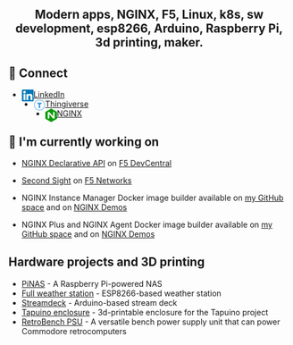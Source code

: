 <h2 align="center">
Modern apps, NGINX, F5, Linux, k8s, sw development, esp8266, Arduino, Raspberry Pi, 3d printing, maker.
</h2> 


## 🤝 Connect

- <img align="left" src="/images/linkedin.svg" alt="L" width="21px"/> <a href="https://www.linkedin.com/in/fabriziofiorucci/" target=_new>LinkedIn</a>
- <img align="left" src="/images/thingiverse.svg" alt="T" width="21px"/> <a href="https://www.thingiverse.com/fiorucci" target=_new>Thingiverse</a>
- <img align="left" src="/images/nginx.svg" alt="N" width="21px"/> <a href="https://www.nginx.com/people/fabrizio-fiorucci/" target=_new>NGINX</a>

## 🔭 I'm currently working on

- [NGINX Declarative API](https://www.github.com/f5devcentral/NGINX-Declarative-API) on [F5 DevCentral](https://github.com/f5devcentral/)
- [Second Sight](https://github.com/F5Networks/SecondSight) on [F5 Networks](https://github.com/F5Networks)

- NGINX Instance Manager Docker image builder available on [my GitHub space](https://github.com/fabriziofiorucci/NGINX-NMS-Docker) and on [NGINX Demos](https://github.com/nginxinc/NGINX-Demos/tree/master/nginx-nms-docker)
- NGINX Plus and NGINX Agent Docker image builder available on [my GitHub space](https://github.com/fabriziofiorucci/NGINX-Plus-with-Agent) and on [NGINX Demos](https://github.com/nginxinc/NGINX-Demos/tree/master/nginx-agent-docker)

## Hardware projects and 3D printing

- [PiNAS](https://github.com/fabriziofiorucci/PiNAS) - A Raspberry Pi-powered NAS
- [Full weather station](https://github.com/fabriziofiorucci/Full-Weather-Station) - ESP8266-based weather station
- [Streamdeck](https://github.com/fabriziofiorucci/Streamdeck) - Arduino-based stream deck
- [Tapuino enclosure](https://github.com/sweetlilmre/tapuino/tree/master/CAD) - 3d-printable enclosure for the Tapuino project
- [RetroBench PSU](https://github.com/fabriziofiorucci/RetroBench-PSU) - A versatile bench power supply unit that can power Commodore retrocomputers 
